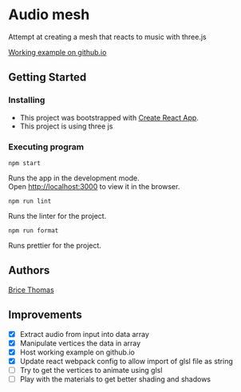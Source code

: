 # Audio mesh

Attempt at creating a mesh that reacts to music with three.js

[Working example on github.io](https://brice-thomas2209.github.io/audio-mesh/)

## Getting Started

### Installing

* This project was bootstrapped with [Create React App](https://github.com/facebook/create-react-app).
* This project is using three js

### Executing program

`npm start`

Runs the app in the development mode.\
Open [http://localhost:3000](http://localhost:3000) to view it in the browser.

`npm run lint`

Runs the linter for the project.

`npm run format`

Runs prettier for the project.

## Authors

[Brice Thomas](https://www.linkedin.com/in/%F0%9F%A6%A4-brice-thomas-13147679/)

## Improvements

- [x] Extract audio from input into data array
- [x] Manipulate vertices the data in array
- [x] Host working example on github.io
- [x] Update react webpack config to allow import of glsl file as string
- [ ] Try to get the vertices to animate using glsl
- [ ] Play with the materials to get better shading and shadows
